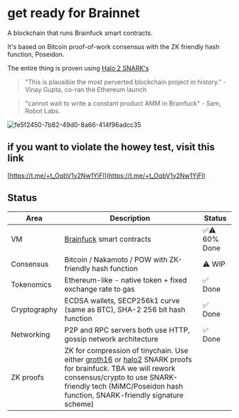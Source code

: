 # get ready for Brainnet

A blockchain that runs Brainfuck smart contracts.

It's based on Bitcoin proof-of-work consensus with the ZK friendly hash function, Poseidon.

The entire thing is proven using [Halo 2 SNARK's](https://github.com/cryptape/ckb-bf-zkvm)

> "This is plausible the most perverted blockchain project in history." - Vinay Gupta, co-ran the Ethereum launch

> "cannot wait to write a constant product AMM in Brainfuck" - Sam, Robot Labs.

![fe5f2450-7b82-49d0-8a66-414f96adcc35](https://github.com/tinychainorg/tinychainorg.github.io/assets/584141/2f8d97f9-6883-49c4-9982-06ec5d7c215a)

## if you want to violate the howey test, visit this link

[https://t.me/+t_OqbV1y2Nw1YjFl](https://t.me/+t_OqbV1y2Nw1YjFl)

## Status

| **Area**     | **Description**                                                                                                                                                                                                                                                                                            | **Status**  |
|--------------|------------------------------------------------------------------------------------------------------------------------------------------------------------------------------------------------------------------------------------------------------------------------------------------------------------|-------------|
| VM           | [Brainfuck](https://en.wikipedia.org/wiki/Brainfuck) smart contracts                                                                                                                                                                                                                                       | ✅⚠️ 60% Done |
| Consensus    | Bitcoin / Nakamoto / POW with ZK-friendly hash function                                                                                                                                                                                                                                                    | ⚠️ WIP       |
| Tokenomics   | Ethereum-like - native token + fixed exchange rate to gas                                                                                                                                                                                                                                                  | ✅ Done      |
| Cryptography | ECDSA wallets, SECP256k1 curve (same as BTC), SHA-2 256 bit hash function                                                                                                                                                                                                                                  | ✅ Done      |
| Networking   | P2P and RPC servers both use HTTP, gossip network architecture                                                                                                                                                                                                                                             | ✅ Done       |
| ZK proofs    | ZK for compression of tinychain. Use either [groth16](https://github.com/erhant/zkbrainfuck) or [halo2](https://github.com/cryptape/ckb-bf-zkvm) SNARK proofs for brainfuck. TBA we will rework consensus/crypto to use SNARK-friendly tech (MiMC/Poseidon hash function, SNARK-friendly signature scheme) |             |


